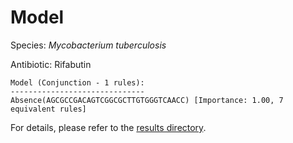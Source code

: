 
# Model

Species: *Mycobacterium tuberculosis*

Antibiotic: Rifabutin

```
Model (Conjunction - 1 rules):
------------------------------
Absence(AGCGCCGACAGTCGGCGCTTGTGGGTCAACC) [Importance: 1.00, 7 equivalent rules]

```

For details, please refer to the [results directory](../../../../../results/scm_b/mycobacterium%20tuberculosis/rifabutin/repeat_3/).


